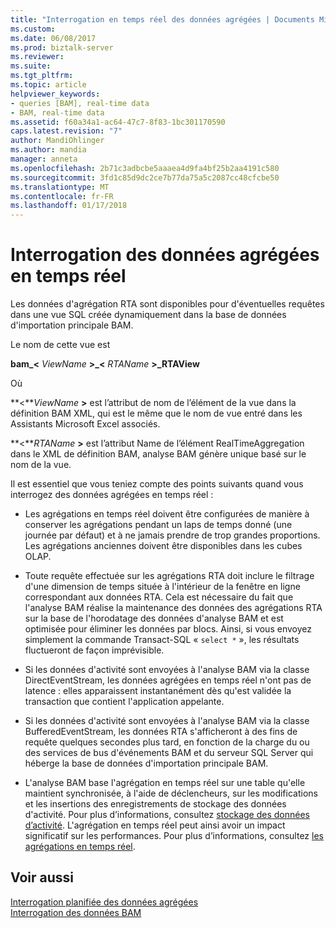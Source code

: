 ```yaml
---
title: "Interrogation en temps réel des données agrégées | Documents Microsoft"
ms.custom: 
ms.date: 06/08/2017
ms.prod: biztalk-server
ms.reviewer: 
ms.suite: 
ms.tgt_pltfrm: 
ms.topic: article
helpviewer_keywords:
- queries [BAM], real-time data
- BAM, real-time data
ms.assetid: f60a34a1-ac64-47c7-8f83-1bc301170590
caps.latest.revision: "7"
author: MandiOhlinger
ms.author: mandia
manager: anneta
ms.openlocfilehash: 2b71c3adbcbe5aaaea4d9fa4bf25b2aa4191c580
ms.sourcegitcommit: 3fd1c85d9dc2ce7b77da75a5c2087cc48cfcbe50
ms.translationtype: MT
ms.contentlocale: fr-FR
ms.lasthandoff: 01/17/2018
---
```

# <a name="querying-real-time-aggregated-data"></a>Interrogation des données agrégées en temps réel
Les données d'agrégation RTA sont disponibles pour d'éventuelles requêtes dans une vue SQL créée dynamiquement dans la base de données d'importation principale BAM.  
  
 Le nom de cette vue est  
  
 **bam_\<** *ViewName* **\>_\<** *RTAName* **\>_RTAView**  
  
 Où  
  
 **\<***ViewName*  **\>**  est l’attribut de nom de l’élément de la vue dans la définition BAM XML, qui est le même que le nom de vue entré dans les Assistants Microsoft Excel associés.  
  
 **\<***RTAName*  **\>**  est l’attribut Name de l’élément RealTimeAggregation dans le XML de définition BAM, analyse BAM génère unique basé sur le nom de la vue.  
  
 Il est essentiel que vous teniez compte des points suivants quand vous interrogez des données agrégées en temps réel :  
  
-   Les agrégations en temps réel doivent être configurées de manière à conserver les agrégations pendant un laps de temps donné (une journée par défaut) et à ne jamais prendre de trop grandes proportions. Les agrégations anciennes doivent être disponibles dans les cubes OLAP.  
  
-   Toute requête effectuée sur les agrégations RTA doit inclure le filtrage d'une dimension de temps située à l'intérieur de la fenêtre en ligne correspondant aux données RTA. Cela est nécessaire du fait que l'analyse BAM réalise la maintenance des données des agrégations RTA sur la base de l'horodatage des données d'analyse BAM et est optimisée pour éliminer les données par blocs. Ainsi, si vous envoyez simplement la commande Transact-SQL « `select *` », les résultats fluctueront de façon imprévisible.  
  
-   Si les données d'activité sont envoyées à l'analyse BAM via la classe DirectEventStream, les données agrégées en temps réel n'ont pas de latence : elles apparaissent instantanément dès qu'est validée la transaction que contient l'application appelante.  
  
-   Si les données d'activité sont envoyées à l'analyse BAM via la classe BufferedEventStream, les données RTA s'afficheront à des fins de requête quelques secondes plus tard, en fonction de la charge du ou des services de bus d'événements BAM et du serveur SQL Server qui héberge la base de données d'importation principale BAM.  
  
-   L'analyse BAM base l'agrégation en temps réel sur une table qu'elle maintient synchronisée, à l'aide de déclencheurs, sur les modifications et les insertions des enregistrements de stockage des données d'activité. Pour plus d’informations, consultez [stockage des données d’activité](../core/activity-data-storage.md). L'agrégation en temps réel peut ainsi avoir un impact significatif sur les performances. Pour plus d’informations, consultez [les agrégations en temps réel](../core/real-time-aggregations.md).  
  
## <a name="see-also"></a>Voir aussi  
 [Interrogation planifiée des données agrégées](../core/querying-scheduled-aggregated-data.md)   
 [Interrogation des données BAM](../core/querying-bam-data.md)
